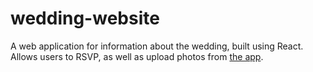 # wedding-website

A web application for information about the wedding, built using React. Allows users to RSVP, as well as upload photos from [the app](https://github.com/DominicSherman/photo-application).
